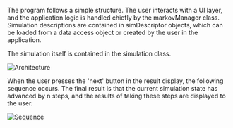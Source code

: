 The program follows a simple structure. The user interacts with a UI layer, and the application logic is handled chiefly 
by the markovManager class. Simulation descriptions are contained in simDescriptor objects, which can be loaded from a data access object or created by the user in the application.

The simulation itself is contained in the simulation class. 

![Architecture](https://github.com/volatilequark/ot-harjoitustyo/blob/master/docs/Architecture.png)

When the user presses the 'next' button in the result display, the following sequence occurs. The final result is that the current simulation state has advanced by n steps, and the results of taking these steps are displayed to the user.

![Sequence](https://github.com/volatilequark/ot-harjoitustyo/edit/master/docs/simsequence.png)

